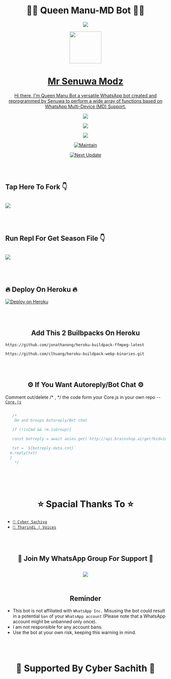 <h1 align="center"> 🧚‍♀️ Queen Manu-MD Bot 🧚‍♀️ </h1>

<p align="center">
  <img src="https://readme-typing-svg.demolab.com?font=Capriola&size=40&duration=4000&pause=450&color=FF0010&background=FFFFAA00&center=true&random=false&width=600&height=100&lines=Queen+Manu+MD+Bot+!;Developed+By+Mr+Senuwa+!" />
</p>

<p align="center">
   <a href="https://github.com/Senesh18">
    <img src="https://i.ibb.co/z27hqLJ/20231215-235023.png" weight="100" height="100" >
</p>

<h1 align="center"> Mr Senuwa Modz </h1>

<p align="center"> 
  Hi there, I'm Queen Manu Bot a versatile WhatsApp bot created and reprogrammed by Senuwa to perform a wide array of functions based on WhatsApp Multi-Device (MD) Support.

<p align="center"> 
  <a href="https://github.com/Senesh18/Queen-Manu-MD/stargazers">
    <img src="https://img.shields.io/github/stars/Senesh18/Queen-Manu-MD?style=social">
</p>
  
<p align="center">
  <a href="https://github.com/Senesh18/Queen-Manu-MD/fork">
    <img src="https://img.shields.io/github/forks/Senesh18/Queen-Manu-MD?label=Fork&style=social">
</p>

<p align="center">
  <a href="https://github.com/Senesh18/Queen-Manu-MD">
    <img src="https://api.visitorbadge.io/api/visitors?path=Senesh18%2FA17&label=Repo%20Visitors&labelColor=%23697689&countColor=%23ba68c8&style=plastic&labelStyle=upper">
</p>

<p align="center">
  <a href="https://github.com/Senesh18">
    <img title="Maintain" src="https://img.shields.io/badge/Maintain-Yes-cyan.svg?style=for-the-badge&logo=xcode" />
  </a>
</p>

<p align="center">
  <a href="https://github.com/Senesh18">
    <img title="Next Update" src="https://img.shields.io/badge/Next%20Update-Undefined!-green.svg?style=for-the-badge&logo=xcode" />
  </a>
</p>

<br>
<br>
<h2 align="left"> Tap Here To Fork 👇</h2>

<h2 align="left">
  <a href="https://github.com/Senesh18/Queen-Manu-MD/fork">
    <img src="https://img.shields.io/badge/FORK QUEEN MANU-h?color=white&style=for-the-badge&logo=stackshare" />
  </a>
</h2>

<br>
<br>

<h2 align="left"> Run Repl For Get Season File 👇</h2>

<h2 align="left">
  <a href="https://replit.com/@seneshshashmika/Queen-Manu-Pair-Code?v=1">
    <img src="https://repl.it/badge/github/quiec/whatsasena" />
  </a>
</h2>

<br>
<br>
<h2 align="left"> 🔥 Deploy On Heroku 🔥 </h2>

<p align="left">
  <a href="https://heroku.com/deploy?template=https://github.com/Senesh18/Queen-Manu-MD">
    <img title="Bot on Heroku" src="https://www.herokucdn.com/deploy/button.png" alt="Deploy on Heroku">
  </a>
</p>
<br>
<br>
<h2 align="center"> Add This 2 Builbpacks On Heroku
</h2>

```
https://github.com/jonathanong/heroku-buildpack-ffmpeg-latest
``` 
```
https://github.com/clhuang/heroku-buildpack-webp-binaries.git
```
<br>
<br>

<h2 align="center"> ⚙️ If You Want Autoreply/Bot Chat ⚙️
</h2>

Comment out/delete /* , */ the code form your Core.js  in your own repo -- [`Core.js`](https://github.com/Senesh18/Queen-Manu-MD/blob/main/Core.js)
```js  
   
   /*
    Dm and Groups Autoreply/Bot chat

   if (!isCmd && !m.isGroup){

   const botreply = await axios.get(`http://api.brainshop.ai/get?bid=166512&key=5nz1Ha6nS9Zx1MfT&uid=[uid]&msg=[msg]=[${budy}]`)

   txt = `${botreply.data.cnt}`
  m.reply(txt)
  }      
    */
   
```
<br>
<br>
<h1 align="center">  ⭐ Spacial Thanks To ⭐
</h1>

* [`🎐 Cyber Sachiya`](https://github.com/CYBER-X-SACHIYA)
* [`🎐 Tharindi | Voices`](https://github.com/Senesh18)
<br>
<br>
<h2 align="center"> 🎀 Join My WhatsApp Group For Support 🎀 </h2>

<h2 align="center">
  <a href="https://chat.whatsapp.com/EN9JD9fDeQa7s6jaYOTjZK">
    <img src="https://img.shields.io/badge/Join Group-25D366?style=for-the-badge&logo=whatsapp&logoColor=white" />
  </a>
</h>
<br>
<br>
<h2 align="center"> Reminder </h2>

- This bot is not affiliated with `WhatsApp Inc.` Misusing the bot could result in a potential `ban` of your `WhatsApp account` (Please note that a WhatsApp account might be unbanned only once).
- I am not responsible for any account bans.
- Use the bot at your own risk, keeping this warning in mind.
<br>
<br>
<h1 align="center"> 🎀 Supported By Cyber Sachith 🎀 </h1>
